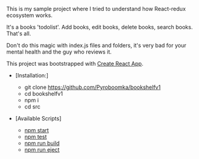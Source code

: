 This is my sample project where I tried to understand how React-redux ecosystem works.

It's a books 'todolist'. Add books, edit books, delete books, search books. That's all.

Don't do this magic with index.js files and folders, it's very bad for your mental health and the guy who reviews it.

This project was bootstrapped with [Create React App](https://github.com/facebookincubator/create-react-app).

- [Installation:]
  - git clone https://github.com/Pyroboomka/bookshelfv1
  - cd bookshelfv1
  - npm i
  - cd src

- [Available Scripts]
  - [npm start](#npm-start)
  - [npm test](#npm-test)
  - [npm run build](#npm-run-build)
  - [npm run eject](#npm-run-eject)
